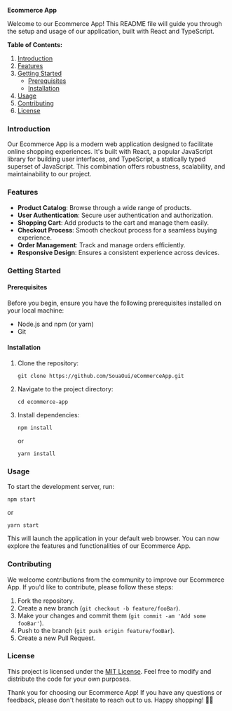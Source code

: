 **Ecommerce App**

Welcome to our Ecommerce App! This README file will guide you through the setup and usage of our application, built with React and TypeScript.

**Table of Contents:**

1. [Introduction](#introduction)
2. [Features](#features)
3. [Getting Started](#getting-started)
   - [Prerequisites](#prerequisites)
   - [Installation](#installation)
4. [Usage](#usage)
5. [Contributing](#contributing)
6. [License](#license)

### Introduction

Our Ecommerce App is a modern web application designed to facilitate online shopping experiences. It's built with React, a popular JavaScript library for building user interfaces, and TypeScript, a statically typed superset of JavaScript. This combination offers robustness, scalability, and maintainability to our project.

### Features

- **Product Catalog**: Browse through a wide range of products.
- **User Authentication**: Secure user authentication and authorization.
- **Shopping Cart**: Add products to the cart and manage them easily.
- **Checkout Process**: Smooth checkout process for a seamless buying experience.
- **Order Management**: Track and manage orders efficiently.
- **Responsive Design**: Ensures a consistent experience across devices.

### Getting Started

#### Prerequisites

Before you begin, ensure you have the following prerequisites installed on your local machine:

- Node.js and npm (or yarn)
- Git

#### Installation

1. Clone the repository:

   ```
   git clone https://github.com/SouaOui/eCommerceApp.git
   ```

2. Navigate to the project directory:

   ```
   cd ecommerce-app
   ```

3. Install dependencies:

   ```
   npm install
   ```

   or

   ```
   yarn install
   ```

### Usage

To start the development server, run:

```
npm start
```

or

```
yarn start
```

This will launch the application in your default web browser. You can now explore the features and functionalities of our Ecommerce App.

### Contributing

We welcome contributions from the community to improve our Ecommerce App. If you'd like to contribute, please follow these steps:

1. Fork the repository.
2. Create a new branch (`git checkout -b feature/fooBar`).
3. Make your changes and commit them (`git commit -am 'Add some fooBar'`).
4. Push to the branch (`git push origin feature/fooBar`).
5. Create a new Pull Request.

### License

This project is licensed under the [MIT License](LICENSE). Feel free to modify and distribute the code for your own purposes.

Thank you for choosing our Ecommerce App! If you have any questions or feedback, please don't hesitate to reach out to us. Happy shopping! 🛒🎉
